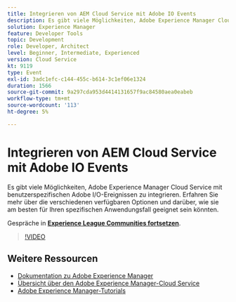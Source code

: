```yaml
---
title: Integrieren von AEM Cloud Service mit Adobe IO Events
description: Es gibt viele Möglichkeiten, Adobe Experience Manager Cloud Service mit benutzerspezifischen Adobe I/O-Ereignissen zu integrieren. Erfahren Sie mehr über die verschiedenen verfügbaren Optionen und darüber, wie sie am besten für Ihren spezifischen Anwendungsfall geeignet sein könnten.
solution: Experience Manager
feature: Developer Tools
topic: Development
role: Developer, Architect
level: Beginner, Intermediate, Experienced
version: Cloud Service
kt: 9119
type: Event
exl-id: 3adc1efc-c144-455c-b614-3c1ef06e1324
duration: 1566
source-git-commit: 9a297cda953d4414131657f9ac84580aea0eabeb
workflow-type: tm+mt
source-wordcount: '113'
ht-degree: 5%

---
```


# Integrieren von AEM Cloud Service mit Adobe IO Events

Es gibt viele Möglichkeiten, Adobe Experience Manager Cloud Service mit benutzerspezifischen Adobe I/O-Ereignissen zu integrieren. Erfahren Sie mehr über die verschiedenen verfügbaren Optionen und darüber, wie sie am besten für Ihren spezifischen Anwendungsfall geeignet sein könnten.

Gespräche in **[Experience League Communities fortsetzen](https://adobe.ly/3ij0O1W)**.

>[!VIDEO](https://video.tv.adobe.com/v/337529/?quality=12&learn=on&hidetitle=true)

## Weitere Ressourcen

- [Dokumentation zu Adobe Experience Manager](https://experienceleague.adobe.com/docs/experience-manager-cloud-service.html)
- [Übersicht über den Adobe Experience Manager-Cloud Service ](https://experienceleague.adobe.com/docs/experience-manager-cloud-service/overview/home.html)
- [Adobe Experience Manager-Tutorials](https://experienceleague.adobe.com/docs/experience-manager-tutorials.html)
